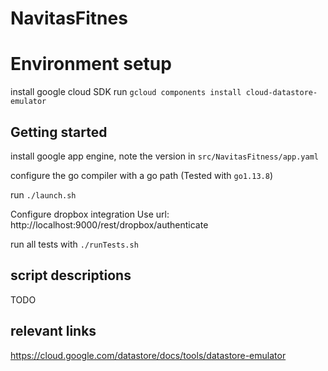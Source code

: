 # NavitasFitnes

# Environment setup

install google cloud SDK
run `gcloud components install cloud-datastore-emulator`

## Getting started

install google app engine, note the version in `src/NavitasFitness/app.yaml`

configure the go compiler with a go path (Tested with `go1.13.8`)

run `./launch.sh`

Configure dropbox integration
Use url: http://localhost:9000/rest/dropbox/authenticate

run all tests with `./runTests.sh`


## script descriptions
TODO

## relevant links

https://cloud.google.com/datastore/docs/tools/datastore-emulator
